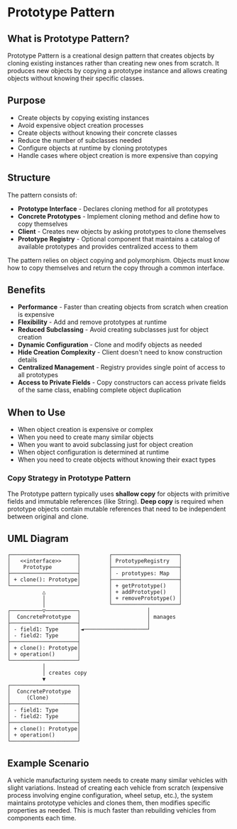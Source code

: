 # Prototype Pattern

## What is Prototype Pattern?

Prototype Pattern is a creational design pattern that creates objects by cloning existing instances rather than creating new ones from scratch. It produces new objects by copying a prototype instance and allows creating objects without knowing their specific classes.

## Purpose

- Create objects by copying existing instances
- Avoid expensive object creation processes
- Create objects without knowing their concrete classes
- Reduce the number of subclasses needed
- Configure objects at runtime by cloning prototypes
- Handle cases where object creation is more expensive than copying

## Structure

The pattern consists of:
- **Prototype Interface** - Declares cloning method for all prototypes
- **Concrete Prototypes** - Implement cloning method and define how to copy themselves
- **Client** - Creates new objects by asking prototypes to clone themselves
- **Prototype Registry** - Optional component that maintains a catalog of available prototypes and provides centralized access to them

The pattern relies on object copying and polymorphism. Objects must know how to copy themselves and return the copy through a common interface.

## Benefits

- **Performance** - Faster than creating objects from scratch when creation is expensive
- **Flexibility** - Add and remove prototypes at runtime
- **Reduced Subclassing** - Avoid creating subclasses just for object creation
- **Dynamic Configuration** - Clone and modify objects as needed
- **Hide Creation Complexity** - Client doesn't need to know construction details
- **Centralized Management** - Registry provides single point of access to all prototypes
- **Access to Private Fields** - Copy constructors can access private fields of the same class, enabling complete object duplication

## When to Use

- When object creation is expensive or complex
- When you need to create many similar objects
- When you want to avoid subclassing just for object creation
- When object configuration is determined at runtime
- When you need to create objects without knowing their exact types

### Copy Strategy in Prototype Pattern

The Prototype pattern typically uses **shallow copy** for objects with primitive fields and immutable references (like String). **Deep copy** is required when prototype objects contain mutable references that need to be independent between original and clone.

## UML Diagram

```
┌─────────────────────┐         ┌─────────────────────┐
│   <<interface>>     │         │ PrototypeRegistry   │
│    Prototype        │         ├─────────────────────┤
├─────────────────────┤         │ - prototypes: Map   │
│ + clone(): Prototype│         ├─────────────────────┤
└─────────────────────┘         │ + getPrototype()    │
           △                    │ + addPrototype()    │
           │                    │ + removePrototype() │
           │                    └─────────────────────┘
┌──────────▽──────────┐                     │
│  ConcretePrototype  │                     │ manages
├─────────────────────┤                     │
│ - field1: Type      │◄────────────────────┘
│ - field2: Type      │
├─────────────────────┤
│ + clone(): Prototype│
│ + operation()       │
└─────────────────────┘
           │
           │ creates copy
           ▼
┌─────────────────────┐
│  ConcretePrototype  │
│     (Clone)         │
├─────────────────────┤
│ - field1: Type      │
│ - field2: Type      │
├─────────────────────┤
│ + clone(): Prototype│
│ + operation()       │
└─────────────────────┘
```

## Example Scenario

A vehicle manufacturing system needs to create many similar vehicles with slight variations. Instead of creating each vehicle from scratch (expensive process involving engine configuration, wheel setup, etc.), the system maintains prototype vehicles and clones them, then modifies specific properties as needed. This is much faster than rebuilding vehicles from components each time.